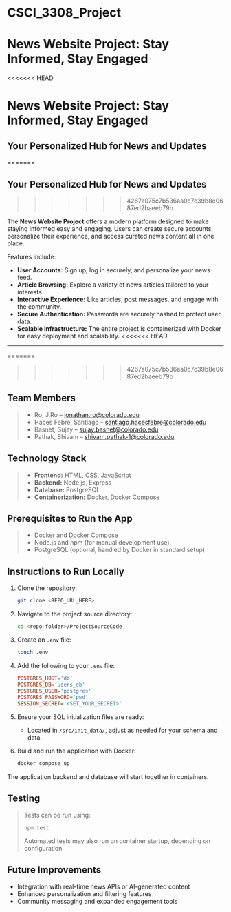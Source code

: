 # CSCI_3308_Project

# News Website Project: Stay Informed, Stay Engaged 

<<<<<<< HEAD
# News Website Project: Stay Informed, Stay Engaged 

## Your Personalized Hub for News and Updates 
=======
##  Your Personalized Hub for News and Updates 
>>>>>>> 4267a075c7b536aa0c7c39b8e0687ed2baeeb79b

The **News Website Project** offers a modern platform designed to make staying informed easy and engaging. Users can create secure accounts, personalize their experience, and access curated news content all in one place.

Features include:

* **User Accounts:** Sign up, log in securely, and personalize your news feed.
* **Article Browsing:** Explore a variety of news articles tailored to your interests.
* **Interactive Experience:** Like articles, post messages, and engage with the community.
* **Secure Authentication:** Passwords are securely hashed to protect user data.
* **Scalable Infrastructure:** The entire project is containerized with Docker for easy deployment and scalability.
<<<<<<< HEAD


---
=======
>>>>>>> 4267a075c7b536aa0c7c39b8e0687ed2baeeb79b

##  Team Members

> * Ro, J.Ro – [jonathan.ro@colorado.edu](mailto:jonathan.ro@colorado.edu)
> * Haces Febre, Santiago – [santiago.hacesfebre@colorado.edu](mailto:santiago.hacesfebre@colorado.edu)
> * Basnet, Sujay – [sujay.basnet@colorado.edu](mailto:sujay.basnet@colorado.edu)
> * Pathak, Shivam – [shivam.pathak-1@colorado.edu](mailto:shivam.pathak-1@colorado.edu)

##  Technology Stack

> * **Frontend:** HTML, CSS, JavaScript
> * **Backend:** Node.js, Express
> * **Database:** PostgreSQL
> * **Containerization:** Docker, Docker Compose

## Prerequisites to Run the App

> * Docker and Docker Compose
> * Node.js and npm (for manual development use)
> * PostgreSQL (optional, handled by Docker in standard setup)

##  Instructions to Run Locally

1. Clone the repository:

   ```bash
   git clone <REPO_URL_HERE>
   ```

2. Navigate to the project source directory:

   ```bash
   cd <repo-folder>/ProjectSourceCode
   ```

3. Create an `.env` file:

   ```bash
   touch .env
   ```

4. Add the following to your `.env` file:

   ```ini
   POSTGRES_HOST='db'
   POSTGRES_DB='users_db'
   POSTGRES_USER='postgres'
   POSTGRES_PASSWORD='pwd'
   SESSION_SECRET='<SET_YOUR_SECRET>'
   ```

5. Ensure your SQL initialization files are ready:

   * Located in `/src/init_data/`, adjust as needed for your schema and data.

6. Build and run the application with Docker:

   ```bash
   docker compose up
   ```

The application backend and database will start together in containers.

##  Testing

> Tests can be run using:
>
> ```bash
> npm test
> ```
>
> Automated tests may also run on container startup, depending on configuration.


##  Future Improvements

* Integration with real-time news APIs or AI-generated content
* Enhanced personalization and filtering features
* Community messaging and expanded engagement tools



